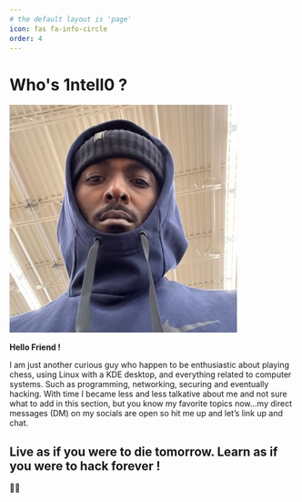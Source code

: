 ```yaml
---
# the default layout is 'page'
icon: fas fa-info-circle
order: 4
---
```

# **Who's 1ntell0 ?**

![image description](/Assets/Pictures/1ntell0.jpg)

**Hello Friend !**

I am just another curious guy who happen to be enthusiastic about playing chess, using Linux with a KDE desktop, and everything related to computer systems. Such as programming, networking, securing and eventually hacking. With time I became less and less talkative about me and not sure what to add in this section, but you know my favorite topics now…my direct messages (DM) on my socials are open so hit me up and let’s link up and chat.

## **Live as if you were to die tomorrow. Learn as if you were to hack forever !**

🏴‍☠️
<script data-name="BMC-Widget" data-cfasync="false" src="https://cdnjs.buymeacoffee.com/1.0.0/widget.prod.min.js" data-id="1ntell0" data-description="Support me on Buy me a coffee!" data-message="" data-color="#40DCA5" data-position="Right" data-x_margin="18" data-y_margin="18"></script>
